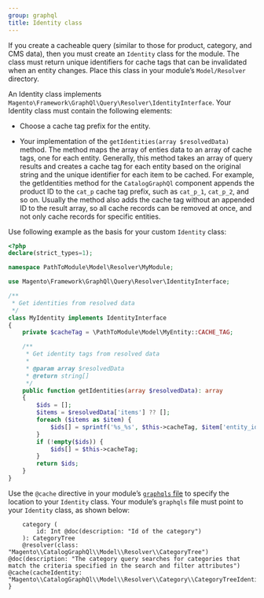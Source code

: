 ```yaml
---
group: graphql
title: Identity class
---
```


If you create a cacheable query (similar to those for product, category, and CMS data), then you must create an `Identity` class for the module. The class must return unique identifiers for cache tags that can be invalidated when an entity changes. Place this class in your module’s `Model/Resolver` directory.

An Identity class implements `Magento\Framework\GraphQl\Query\Resolver\IdentityInterface`. Your Identity class must contain the following elements:

*  Choose a cache tag prefix for the entity.

*  Your implementation of the `getIdentities(array $resolvedData)` method. The method maps the array of enties data to an array of cache tags, one for each entity. Generally, this method takes an array of query results and creates a cache tag for each entity based on the original string and the unique identifier for each item to be cached. For example, the getIdentities method for the `CatalogGraphQl` component appends the product ID to the `cat_p` cache tag prefix, such as `cat_p_1`, `cat_p_2`, and so on. Usually the method also adds the cache tag without an appended ID to the result array, so all cache records can be removed at once, and not only cache records for specific entities.

Use following example as the basis for your custom `Identity` class:

```php
<?php
declare(strict_types=1);

namespace PathToModule\Model\Resolver\MyModule;

use Magento\Framework\GraphQl\Query\Resolver\IdentityInterface;

/**
 * Get identities from resolved data
 */
class MyIdentity implements IdentityInterface
{
    private $cacheTag = \PathToModule\Model\MyEntity::CACHE_TAG;

    /**
     * Get identity tags from resolved data
     *
     * @param array $resolvedData
     * @return string[]
     */
    public function getIdentities(array $resolvedData): array
    {
        $ids = [];
        $items = $resolvedData['items'] ?? [];
        foreach ($items as $item) {
            $ids[] = sprintf('%s_%s', $this->cacheTag, $item['entity_id']);
        }
        if (!empty($ids)) {
            $ids[] = $this->cacheTag;
        }
        return $ids;
    }
}
```

Use the `@cache` directive in your module’s [`graphqls` file]({{page.baseurl}}/graphql/develop/create-graphqls-file.html) to specify the location to your `Identity` class. Your module’s `graphqls` file must point to your `Identity` class, as shown below:

```text
    category (
        id: Int @doc(description: "Id of the category")
    ): CategoryTree
    @resolver(class: "Magento\\CatalogGraphQl\\Model\\Resolver\\CategoryTree") @doc(description: "The category query searches for categories that match the criteria specified in the search and filter attributes") @cache(cacheIdentity: "Magento\\CatalogGraphQl\\Model\\Resolver\\Category\\CategoryTreeIdentity")
}
```
